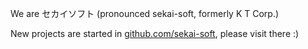 We are セカイソフト (pronounced sekai-soft, formerly K T Corp.)

New projects are started in [github.com/sekai-soft](https://github.com/sekai-soft), please visit there :)
